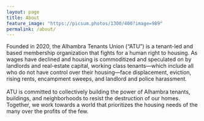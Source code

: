 ```yaml
---
layout: page
title: About
feature_image: "https://picsum.photos/1300/400?image=989"
permalink: /about/
---
```


Founded in 2020, the Alhambra Tenants Union (“ATU”) is a tenant-led and based membership organization that fights for a human right to housing. As wages have declined and housing is commoditized and speculated on by landlords and real-estate capital, working class tenants—which include all who do not have control over their housing—face displacement, eviction, rising rents, encampment sweeps, and landlord and police harassment.
<br>
<br>
ATU is committed to collectively building the power of Alhambra tenants, buildings, and neighborhoods to resist the destruction of our homes. Together, we work towards a world that prioritizes the housing needs of the many over the profits of the few.
